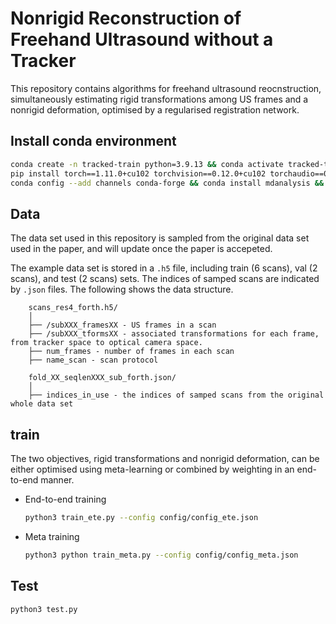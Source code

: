 
# Nonrigid Reconstruction of Freehand Ultrasound without a Tracker

This repository contains algorithms for freehand ultrasound reocnstruction, simultaneously estimating rigid transformations among US frames and a nonrigid deformation, optimised by a regularised registration network.

## Install conda environment
``` bash
conda create -n tracked-train python=3.9.13 && conda activate tracked-train &&
pip install torch==1.11.0+cu102 torchvision==0.12.0+cu102 torchaudio==0.11.0 --extra-index-url https://download.pytorch.org/whl/cu102 &&
conda config --add channels conda-forge && conda install mdanalysis && conda install -c pytorch3d pytorch3d && conda install tensorboard && conda install h5py && conda install -c https://conda.anaconda.org/simpleitk SimpleITK && conda install scipy && conda install matplotlib
``` 

## Data
The data set used in this repository is sampled from the original data set used in the paper, and will update once the paper is accepeted.

The example data set is stored in a `.h5` file, including train (6 scans), val (2 scans), and test (2 scans) sets. The indices of samped scans are indicated by `.json` files. The following shows the data structure.
```
    scans_res4_forth.h5/
    │
    ├── /subXXX_framesXX - US frames in a scan
    ├── /subXXX_tformsXX - associated transformations for each frame, from tracker space to optical camera space.
    ├── num_frames - number of frames in each scan
    ├── name_scan - scan protocol 

    fold_XX_seqlenXXX_sub_forth.json/
    │
    ├── indices_in_use - the indices of samped scans from the original whole data set
```

## train
The two objectives, rigid transformations and nonrigid deformation, can be either optimised using meta-learning or combined by weighting in an end-to-end manner. 

* End-to-end training
    ``` bash
    python3 train_ete.py --config config/config_ete.json
    ``` 

* Meta training
    ``` bash
    python3 python train_meta.py --config config/config_meta.json
    ``` 
## Test
``` bash
python3 test.py
``` 



